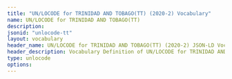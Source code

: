 ```yaml
---
title: "UN/LOCODE for TRINIDAD AND TOBAGO(TT) (2020-2) Vocabulary"
name: UN/LOCODE for TRINIDAD AND TOBAGO(TT) 
description: 
jsonid: "unlocode-tt"
layout: vocabulary
header_name: UN/LOCODE for TRINIDAD AND TOBAGO(TT) (2020-2) JSON-LD Vocabulary
header_description: Vocabulary Definition of UN/LOCODE for TRINIDAD AND TOBAGO(TT) (2020-2) semantics in HTML format. JSON-LD format is available at [unlocode-tt.jsonld](/vocabulary/unlocode-tt.jsonld)
type: unlocode
options:
---
```

